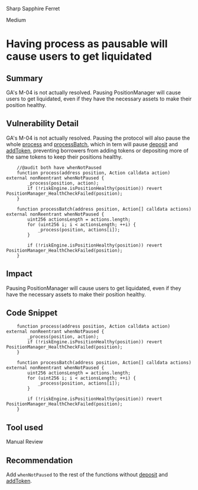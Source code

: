 Sharp Sapphire Ferret

Medium

# Having process as pausable will cause users to get liquidated

## Summary
GA's M-04 is not actually resolved. Pausing PositionManager will cause users to get liquidated, even if they have the necessary assets to make their position healthy.

## Vulnerability Detail
GA's M-04 is not actually resolved. Pausing the protocol will also pause the whole  [process](https://github.com/sherlock-audit/2024-08-sentiment-v2/blob/main/protocol-v2/src/PositionManager.sol#L229-L232) and [processBatch](https://github.com/sherlock-audit/2024-08-sentiment-v2/blob/main/protocol-v2/src/PositionManager.sol#L238-L246), which in tern will pause [deposit](https://github.com/sherlock-audit/2024-08-sentiment-v2/blob/main/protocol-v2/src/PositionManager.sol#L326-L338) and [addToken](https://github.com/sherlock-audit/2024-08-sentiment-v2/blob/main/protocol-v2/src/PositionManager.sol#L405-L415), preventing borrowers from adding tokens or depositing more of the same tokens to keep their positions healthy.

```solidity
    //@audit both have whenNotPaused 
    function process(address position, Action calldata action) external nonReentrant whenNotPaused {
        _process(position, action);
        if (!riskEngine.isPositionHealthy(position)) revert PositionManager_HealthCheckFailed(position);
    }

    function processBatch(address position, Action[] calldata actions) external nonReentrant whenNotPaused {
        uint256 actionsLength = actions.length;
        for (uint256 i; i < actionsLength; ++i) {
            _process(position, actions[i]);
        }

        if (!riskEngine.isPositionHealthy(position)) revert PositionManager_HealthCheckFailed(position);
    }
```

## Impact
Pausing PositionManager will cause users to get liquidated, even if they have the necessary assets to make their position healthy. 

## Code Snippet
```solidity
    function process(address position, Action calldata action) external nonReentrant whenNotPaused {
        _process(position, action);
        if (!riskEngine.isPositionHealthy(position)) revert PositionManager_HealthCheckFailed(position);
    }

    function processBatch(address position, Action[] calldata actions) external nonReentrant whenNotPaused {
        uint256 actionsLength = actions.length;
        for (uint256 i; i < actionsLength; ++i) {
            _process(position, actions[i]);
        }

        if (!riskEngine.isPositionHealthy(position)) revert PositionManager_HealthCheckFailed(position);
    }
```
## Tool used
Manual Review

## Recommendation
Add `whenNotPaused` to the rest of the functions without [deposit](https://github.com/sherlock-audit/2024-08-sentiment-v2/blob/main/protocol-v2/src/PositionManager.sol#L326-L338) and [addToken](https://github.com/sherlock-audit/2024-08-sentiment-v2/blob/main/protocol-v2/src/PositionManager.sol#L405-L415).